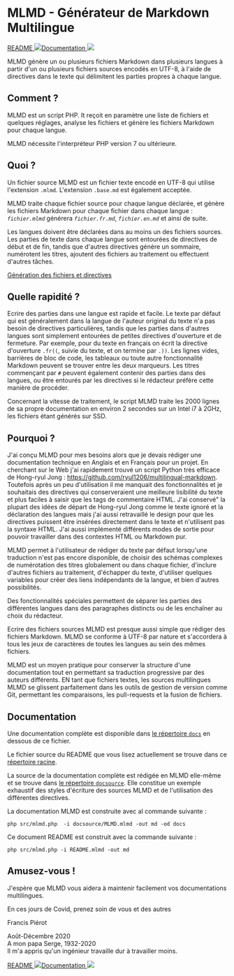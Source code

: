 # MLMD - Générateur de Markdown Multilingue<A id="a1"></A>

[README <img src="https://www.countryflags.io/gb/flat/16.png">](README.md)[Documentation <img src="https://www.countryflags.io/gb/flat/16.png">](docs/MLMD.md)

MLMD génère un ou plusieurs fichiers Markdown dans plusieurs langues à partir d'un ou
plusieurs fichiers sources encodés en UTF-8, à l'aide de directives dans le texte qui 
délimitent les parties propres à chaque langue.

## Comment ?<A id="a2"></A>

MLMD est un script PHP. It reçoit en paramètre une liste de fichiers et quelques
réglages, analyse les fichiers et génère les fichiers Markdown pour chaque langue.

MLMD nécessite l'interpréteur PHP version 7 ou ultérieure.

## Quoi ?<A id="a3"></A>

Un fichier source MLMD est un fichier texte encodé en UTF-8 qui utilise l'extension `.mlmd`.
L'extension `.base.md` est également acceptée.

MLMD traite chaque fichier source pour chaque langue déclarée, et génère les fichiers
Markdown pour chaque fichier dans chaque langue : *`fichier.mlmd`* générera *`fichier.fr.md`*,
*`fichier.en.md`* et ainsi de suite.

Les langues doivent être déclarées dans au moins un des fichiers sources. Les parties de
texte dans chaque langue sont entourées de directives de début et de fin, tandis que d'autres
directives génère un sommaire, numérotent les titres, ajoutent des fichiers au traitement
ou effectuent d'autres tâches.

[Génération des fichiers et directives](https://github.com/bkg2018/MLMD/blob/main/docs/Images/FileGeneration.png)

## Quelle rapidité ?<A id="a4"></A>

Ecrire des parties dans une langue est rapide et facile. Le texte par défaut qui est
généralement dans la langue de l'auteur original du texte n'a pas besoin de directives
particulières, tandis que les parties dans d'autres langues sont simplement entourées de
petites directives d'ouverture et de fermeture. Par exemple, pour du texte en français on
écrit la directive d'ouverture `.fr((`, suivie du texte, et on termine par `.))`. Les
lignes vides, barrières de bloc de code, les tableaux ou toute autre fonctionnalité Markdown
peuvent se trouver entre les deux marqueurs. Les titres commençant par `#` peuvent également
contenir des parties dans des langues, ou être entourés par les directives si le rédacteur
préfère cette manière de procéder.

Concernant la vitesse de traitement, le script MLMD traite les 2000 lignes de sa propre
documentation en environ 2 secondes sur un Intel i7 à 2GHz, les fichiers étant générés sur SSD.

## Pourquoi ?<A id="a5"></A>

J'ai conçu MLMD pour mes besoins alors que je devais rédiger une documentation technique
en Anglais et en Français pour un projet. En cherchant sur le Web j'ai rapidement trouvé un script
Python très efficace de Hong-ryul Jong : https://github.com/ryul1206/multilingual-markdown.
Toutefois après un peu d'utilisation il me manquait des fonctionnalités et je souhaitais des directives
qui conserveraient une meilleure lisibilité du texte et plus faciles à saisir que les tags de
commentaire HTML. J'ai conservé" la plupart des idées de départ de Hong-ryul Jong comme le texte
ignoré et la déclaration des langues mais j'ai aussi retravaillé le design pour que les directives
puissent être insérées directement dans le texte et n'utilisent pas la syntaxe HTML. J'ai aussi
implémenté différents modes de sortie pour pouvoir travailler dans des contextes HTML ou Markdown pur.

MLMD permet à l'utilisateur de rédiger du texte par défaut lorsqu'une traduction n'est
pas encore disponible, de choisir des schémas complexes de numérotation des titres globalement
ou dans chaque fichier, d'inclure d'autres fichiers au traitement, d'échapper du texte, 
d'utiliser quelques variables pour créer des liens indépendants de la langue, et bien d'autres 
possibilités.

Des fonctionnalités spéciales permettent de séparer les parties des différentes langues
dans des paragraphes distincts ou de les enchaîner au choix du rédacteur.

Ecrire des fichiers sources MLMD est presque aussi simple que rédiger des fichiers Markdown.
MLMD se conforme à UTF-8 par nature et s'accordera à tous les jeux de caractères de toutes les
langues au sein des mêmes fichiers.

MLMD est un moyen pratique pour conserver la structure d'une documentation tout en
permettant sa traduction progressive par des auteurs différents. EN tant que fichiers textes,
les sources multilingues MLMD se glissent parfaitement dans les outils de gestion de version
comme Git, permettant les comparaisons, les pull-requests et la fusion de fichiers.

## Documentation<A id="a6"></A>

Une documentation complète est disponible dans [le répertoire `docs`](docs/MLMD.fr.md) 
en dessous de ce fichier.

Le fichier source du README que vous lisez actuellement se trouve dans ce [répertoire racine](README.mlmd).

La source de la documentation complète est rédigée en MLMD elle-même et se trouve dans
[le répertoire `docsource`](docsource/MLMD.mlmd). Elle constitue un exemple exhaustif des styles d'écriture
des sources MLMD et de l'utilisation des différentes directives.

La documentation MLMD est construite avec al commande suivante :

```code
php src/mlmd.php  -i docsource/MLMD.mlmd -out md -od docs
```

Ce document README est construit avec la commande suivante :

```code
php src/mlmd.php -i README.mlmd -out md
```

## Amusez-vous !<A id="a7"></A>

J'espère que MLMD vous aidera à maintenir facilement vos documentations multilingues.

En ces jours de Covid, prenez soin de vous et des autres

Francis Piérot

Août-Décembre 2020<br />
A mon papa Serge, 1932-2020<br />
Il m'a appris qu'un ingénieur travaille dur à travailler moins.

[README <img src="https://www.countryflags.io/gb/flat/16.png">](README.md)[Documentation <img src="https://www.countryflags.io/gb/flat/16.png">](docs/MLMD.md)
